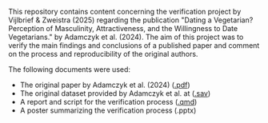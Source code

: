 This repository contains content concerning the verification project by Vijlbrief & Zweistra (2025) regarding the publication "Dating a Vegetarian? Perception of Masculinity, Attractiveness, and the Willingness to Date Vegetarians." by Adamczyk et al. (2024). The aim of this project was to verify the main findings and conclusions of a published paper and comment on the process and reproducibility of the original authors.

The following documents were used:
- The original paper by Adamczyk et al. (2024)		      ([.pdf](https://spb.psychopen.eu/index.php/spb/article/view/14457))
- The original dataset provided by Adamczyk et al. at 	([.sav](https://osf.io/2nf7x))
- A report and script for the verification process     	([.qmd](https://github.com/AJV304/Verification-report/blob/7517d224c56b86b15f2a28de8b372f73529de260/Rscript.qmd))
- A poster summarizing the verification process 		    (.pptx)
